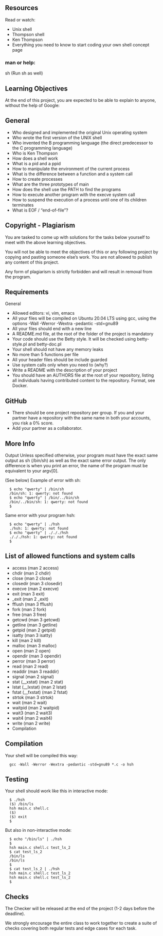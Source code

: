 ## Resources
Read or watch:

* Unix shell
* Thompson shell
* Ken Thompson
* Everything you need to know to start coding your own shell concept page

### man or help:
sh (Run sh as well)

## Learning Objectives
At the end of this project, you are expected to be able to explain to anyone, without the help of Google:

## General
* Who designed and implemented the original Unix operating system
* Who wrote the first version of the UNIX shell
* Who invented the B programming language (the direct predecessor to the C programming language)
* Who is Ken Thompson
* How does a shell work
* What is a pid and a ppid
* How to manipulate the environment of the current process
* What is the difference between a function and a system call
* How to create processes
* What are the three prototypes of main
* How does the shell use the PATH to find the programs
* How to execute another program with the execve system call
* How to suspend the execution of a process until one of its children terminates
* What is EOF / “end-of-file”?

## Copyright - Plagiarism
You are tasked to come up with solutions for the tasks below yourself to meet with the above learning objectives.

You will not be able to meet the objectives of this or any following project by copying and pasting someone else’s work.
You are not allowed to publish any content of this project.

Any form of plagiarism is strictly forbidden and will result in removal from the program.

## Requirements
General
* Allowed editors: vi, vim, emacs
* All your files will be compiled on Ubuntu 20.04 LTS using gcc, using the options -Wall -Werror -Wextra -pedantic -std=gnu89
* All your files should end with a new line
* A README.md file, at the root of the folder of the project is mandatory
* Your code should use the Betty style. It will be checked using betty-style.pl and betty-doc.pl
* Your shell should not have any memory leaks
* No more than 5 functions per file
* All your header files should be include guarded
* Use system calls only when you need to (why?)
* Write a README with the description of your project
* You should have an AUTHORS file at the root of your repository, listing all individuals having contributed content to the repository. Format, see Docker.

## GitHub
* There should be one project repository per group. If you and your partner have a repository with the same name in both your accounts, you risk a 0% score. 
* Add your partner as a collaborator.

## More Info
Output
Unless specified otherwise, your program must have the exact same output as sh (/bin/sh) as well as the exact same error output.
The only difference is when you print an error, the name of the program must be equivalent to your argv[0].

(See below) Example of error with sh:

```shell 
  $ echo "qwerty" | /bin/sh
  /bin/sh: 1: qwerty: not found
  $ echo "qwerty" | /bin/../bin/sh
  /bin/../bin/sh: 1: qwerty: not found
  $
```
Same error with your program hsh:

```shell
  $ echo "qwerty" | ./hsh
  ./hsh: 1: qwerty: not found
  $ echo "qwerty" | ./././hsh
  ./././hsh: 1: qwerty: not found
  $
```
## List of allowed functions and system calls
* access (man 2 access)
* chdir (man 2 chdir)
* close (man 2 close)
* closedir (man 3 closedir)
* execve (man 2 execve)
* exit (man 3 exit)
* _exit (man 2 _exit)
* fflush (man 3 fflush)
* fork (man 2 fork)
* free (man 3 free)
* getcwd (man 3 getcwd)
* getline (man 3 getline)
* getpid (man 2 getpid)
* isatty (man 3 isatty)
* kill (man 2 kill)
* malloc (man 3 malloc)
* open (man 2 open)
* opendir (man 3 opendir)
* perror (man 3 perror)
* read (man 2 read)
* readdir (man 3 readdir)
* signal (man 2 signal)
* stat (__xstat) (man 2 stat)
* lstat (__lxstat) (man 2 lstat)
* fstat (__fxstat) (man 2 fstat)
* strtok (man 3 strtok)
* wait (man 2 wait)
* waitpid (man 2 waitpid)
* wait3 (man 2 wait3)
* wait4 (man 2 wait4)
* write (man 2 write)
* Compilation

## Compilation
Your shell will be compiled this way:

```
  gcc -Wall -Werror -Wextra -pedantic -std=gnu89 *.c -o hsh
```

## Testing
Your shell should work like this in interactive mode:

```shell
  $ ./hsh
  ($) /bin/ls
  hsh main.c shell.c
  ($)
  ($) exit
  $
```

But also in non-interactive mode:

```shell
  $ echo "/bin/ls" | ./hsh
  $
  hsh main.c shell.c test_ls_2
  $ cat test_ls_2
  /bin/ls
  /bin/ls
  $
  $ cat test_ls_2 | ./hsh
  hsh main.c shell.c test_ls_2
  hsh main.c shell.c test_ls_2
  $
```

## Checks
The Checker will be released at the end of the project (1-2 days before the deadline). 

We strongly encourage the entire class to work together to create a suite of checks covering both regular tests and edge cases for each task.
